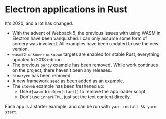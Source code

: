 # Electron applications in Rust

It's 2020, and a lot has changed.

- With the advent of Webpack 5, the previous issues with using WASM in Electron have been
  vanquished. I can only assume some form of sorcery was involved. All examples have been updated to
  use the new version.
- `wasm32-unknown-unknown` targets are enabled for stable Rust, everything updated to 2018 edition
- The previous [`percy`](https://github.com/chinedufn/percy) example has been removed. While work
  continues on the project, there haven't been any releases.
- `binaryen` has been removed.
- A new framework [`seed`](https://github.com/seed-rs/seed) as been added as an example.
- The `stdweb` example has been freshened up:
  - Use `#[wasm_bindgen(start)]` to remove the app loader script
  - Don't use `innerHTML`, just set the text content directly.

Each app is a starter example, and can be run with `yarn install && yarn start`.
